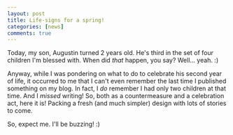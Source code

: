 ```yaml
---
layout: post
title: Life-signs for a spring!
categories: [news]
comments: true
---
```


Today, my son, Augustin turned 2 years old. He's third in the set of four children I'm blessed with. When did _that_ happen, you say? Well... yeah. :)

Anyway, while I was pondering on what to do to celebrate his second year of life, it occurred to me that I can't even remember the last time I published something on my blog. In fact, I _do_ remember I had only two children at that time. And I _missed_ writing! So, both as a countermeasure and a celebration act, here it is! Packing a fresh (and much simpler) design with lots of stories to come.

So, expect me. I'll be buzzing! :)
